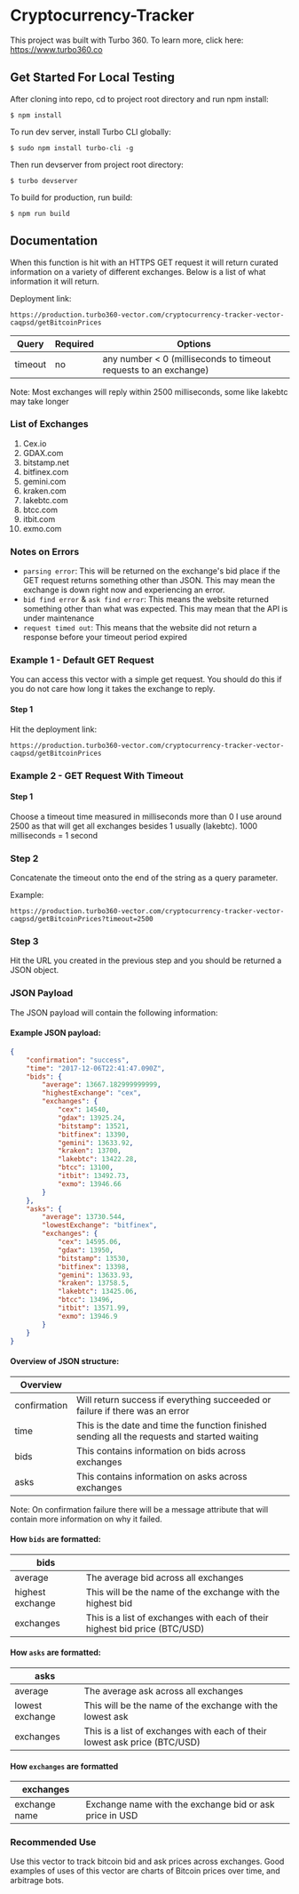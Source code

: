 # Cryptocurrency-Tracker

This project was built with Turbo 360. To learn more, click here: https://www.turbo360.co

## Get Started For Local Testing
After cloning into repo, cd to project root directory and run npm install:

```
$ npm install
```

To run dev server, install Turbo CLI globally:

```
$ sudo npm install turbo-cli -g
```

Then run devserver from project root directory:

```
$ turbo devserver
```

To build for production, run build:

```
$ npm run build
```

## Documentation

When this function is hit with an HTTPS GET request it will return curated information on a variety of different exchanges. Below is a list of what information it will return.

Deployment link:
```
https://production.turbo360-vector.com/cryptocurrency-tracker-vector-caqpsd/getBitcoinPrices
```

| Query   | Required | Options                                                         |
|---------|----------|-----------------------------------------------------------------|
| timeout | no       | any number < 0 (milliseconds to timeout requests to an exchange)|

Note: Most exchanges will reply within 2500 milliseconds, some like lakebtc may take longer

### List of Exchanges
1. Cex.io
2. GDAX.com
3. bitstamp.net
4. bitfinex.com
5. gemini.com
6. kraken.com
7. lakebtc.com
8. btcc.com
9. itbit.com
10. exmo.com

### Notes on Errors
* `parsing error`: This will be returned on the exchange's bid place if the GET request returns something other than JSON. This may mean the exchange is down right now and experiencing an error.
* `bid find error` & `ask find error`: This means the website returned something other than what was expected. This may mean that the API is under maintenance
* `request timed out`: This means that the website did not return a response before your timeout period expired  

### Example 1 - Default GET Request

You can access this vector with a simple get request. You should do this if you do not care how long it takes the exchange to reply.

#### Step 1

Hit the deployment link:
```
https://production.turbo360-vector.com/cryptocurrency-tracker-vector-caqpsd/getBitcoinPrices
```

### Example 2 - GET Request With Timeout

#### Step 1 

Choose a timeout time measured in milliseconds more than 0 I use around 2500 as that will get all exchanges besides 1 usually (lakebtc). 1000 milliseconds = 1 second

### Step 2

Concatenate the timeout onto the end of the string as a query parameter.

Example:
```
https://production.turbo360-vector.com/cryptocurrency-tracker-vector-caqpsd/getBitcoinPrices?timeout=2500
```

### Step 3

Hit the URL you created in the previous step and you should be returned a JSON object.

### JSON Payload

The JSON payload will contain the following information:

#### Example JSON payload:

```json
{
    "confirmation": "success",
    "time": "2017-12-06T22:41:47.090Z",
    "bids": {
        "average": 13667.182999999999,
        "highestExchange": "cex",
        "exchanges": {
            "cex": 14540,
            "gdax": 13925.24,
            "bitstamp": 13521,
            "bitfinex": 13390,
            "gemini": 13633.92,
            "kraken": 13700,
            "lakebtc": 13422.28,
            "btcc": 13100,
            "itbit": 13492.73,
            "exmo": 13946.66
        }
    },
    "asks": {
        "average": 13730.544,
        "lowestExchange": "bitfinex",
        "exchanges": {
            "cex": 14595.06,
            "gdax": 13950,
            "bitstamp": 13530,
            "bitfinex": 13398,
            "gemini": 13633.93,
            "kraken": 13758.5,
            "lakebtc": 13425.06,
            "btcc": 13496,
            "itbit": 13571.99,
            "exmo": 13946.9
        }
    }
}
```

#### Overview of JSON structure:

| Overview     |                                                                                              |
|--------------|----------------------------------------------------------------------------------------------|
| confirmation | Will return success if everything succeeded or failure if there was an error                 |
| time         | This is the date and time the function finished sending all the requests and started waiting |
| bids         | This contains information on bids across exchanges                                           |
| asks         | This contains information on asks across exchanges                                           |

Note: On confirmation failure there will be a message attribute that will contain more information on why it failed.

#### How `bids` are formatted:

| bids             |                                                                            |
|------------------|----------------------------------------------------------------------------|
| average          | The average bid across all exchanges                                       |
| highest exchange | This will be the name of the exchange with the highest bid                 |
| exchanges        | This is a list of exchanges with each of their highest bid price (BTC/USD) |

#### How `asks` are formatted:

| asks             |                                                                           |
|------------------|---------------------------------------------------------------------------|
| average          | The average ask across all exchanges                                      |
| lowest exchange  | This will be the name of the exchange with the lowest ask                 |
| exchanges        | This is a list of exchanges with each of their lowest ask price (BTC/USD) |

#### How `exchanges` are formatted

| exchanges     |                                                         |
|---------------|---------------------------------------------------------|
| exchange name | Exchange name with the exchange bid or ask price in USD |

### Recommended Use

Use this vector to track bitcoin bid and ask prices across exchanges. Good examples of uses of this vector are charts of Bitcoin prices over time, and arbitrage bots.

